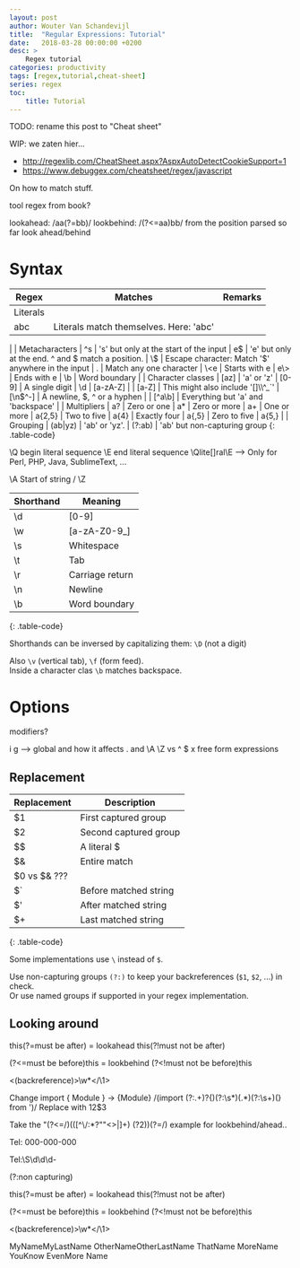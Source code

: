 ```yaml
---
layout: post
author: Wouter Van Schandevijl
title:  "Regular Expressions: Tutorial"
date:   2018-03-28 00:00:00 +0200
desc: >
    Regex tutorial
categories: productivity
tags: [regex,tutorial,cheat-sheet]
series: regex
toc:
    title: Tutorial
---
```


TODO: rename this post to "Cheat sheet"

WIP: we zaten hier...
- http://regexlib.com/CheatSheet.aspx?AspxAutoDetectCookieSupport=1
- https://www.debuggex.com/cheatsheet/regex/javascript

On how to match stuff.


tool regex from book?


lookahead: /aa(?=bb)/
lookbehind: /(?<=aa)bb/
from the position parsed so far look ahead/behind

<!--more-->


# Syntax


| Regex      | Matches                                                 | Remarks
|------------|---------------------------------------------------------|--------
| Literals
| abc        | Literals match themselves. Here: 'abc'
|
| Metacharacters
| ^s         | 's' but only at the start of the input
| e$         | 'e' but only at the end. ^ and $ match a position.
| \\$        | Escape character: Match '$' anywhere in the input
| .          | Match any one character
| \<e        | Starts with e
| e\>        | Ends with e
| \b         | Word boundary
| 
| Character classes
| [az]       | 'a' or 'z'
| [0-9]      | A single digit                                          | \d
| [a-zA-Z]   |
| [a-Z]      | This might also include '[]\\^_`'
| [\n$^-]    | A newline, $, ^ or a hyphen                             |
| [^a\b]     | Everything but 'a' and 'backspace'
|
| Multipliers
| a?         | Zero or one
| a*         | Zero or more
| a+         | One or more
| a{2,5}     | Two to five
| a{4}       | Exactly four
| a{,5}      | Zero to five                                            | a{5,}
|
| Grouping
| (ab\|yz)   | 'ab' or 'yz'.
| (?:ab)     | 'ab' but non-capturing group
{: .table-code}


\Q begin literal sequence
\E end literal sequence
\Qlite[]ral\E --> Only for Perl, PHP, Java, SublimeText, ...

\A Start of string / \Z

| Shorthand | Meaning
|--------|--------
| \d     | [0-9]
| \w     | [a-zA-Z0-9_]
| \s     | Whitespace
| \t     | Tab
| \r     | Carriage return
| \n     | Newline
| \b     | Word boundary
{: .table-code}

Shorthands can be inversed by capitalizing them: `\D` (not a digit)

Also `\v` (vertical tab), `\f` (form feed).  
Inside a character clas `\b` matches backspace.

# Options

modifiers?

i
g --> global and how it affects . and \A \Z vs ^ $
x free form expressions

## Replacement

| Replacement | Description
|-------------|------------
| $1          | First captured group
| $2          | Second captured group
| $$          | A literal $
| $&          | Entire match
| $0 vs $& ???
| $`          | Before matched string
| $'          | After matched string
| $+          | Last matched string
{: .table-code}

Some implementations use `\` instead of `$`.

Use non-capturing groups `(?:)` to keep your backreferences (`$1`, `$2`, ...) in check.  
Or use named groups if supported in your regex implementation.


## Looking around

this(?=must be after) = lookahead
this(?!must not be after)

(?<=must be before)this = lookbehind
(?<!must not be before)this

<(backreference)>\w*</\1>




Change import { Module } -> {Module}
/(import (?:.+)?\{)(?:\s*)(.*)(?:\s+)(\} from ')/ Replace with $1$2$3



Take the "(?<=/)(([^\\/:*?""<>|]+) (?2))(?=/) example for lookbehind/ahead..


Tel: 000-000-000

Tel:\S\d\d\d-

(?:non capturing)

this(?=must be after) = lookahead
this(?!must not be after)

(?<=must be before)this = lookbehind
(?<!must not be before)this

<(backreference)>\w*</\1>

<Name>MyName</Name><LastName>MyLastName</LastName>
<Name>OtherName</Name><LastName>OtherLastName</LastName>
<Name>ThatName</Name>
<Name>MoreName</Name>
<Name>YouKnow</Name>
<Name>EvenMore</Name>
<Name>Name</Name>














[advanced-cheat-sheet]: https://www.cheatography.com/davechild/cheat-sheets/regular-expressions/
